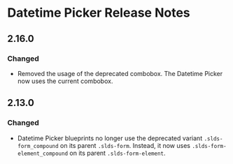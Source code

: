 <!-- Release notes authoring guidelines: http://keepachangelog.com/ -->

# Datetime Picker Release Notes

<!-- ## [Unreleased] -->

## 2.16.0

### Changed

- Removed the usage of the deprecated combobox. The Datetime Picker now uses the current combobox.

## 2.13.0

### Changed

- Datetime Picker blueprints no longer use the deprecated variant `.slds-form_compound` on its parent `.slds-form`. Instead, it now uses `.slds-form-element_compound` on its parent `.slds-form-element`.
